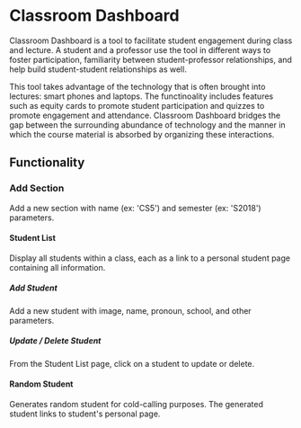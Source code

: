 # Classroom Dashboard

Classroom Dashboard is a tool to facilitate student engagement during class and lecture. A student and a professor use the tool in different ways to foster participation, familiarity between student-professor relationships, and help build student-student relationships as well. 

This tool takes advantage of the technology that is often brought into lectures: smart phones and laptops. The functinoality includes features such as equity cards to promote student participation and quizzes to promote engagement and attendance. Classroom Dashboard bridges the gap between the surrounding abundance of technology and the manner in which the course material is absorbed by organizing these interactions.

## Functionality

### Add Section

Add a new section with name (ex: 'CS5') and semester (ex: 'S2018') parameters. 

#### Student List

Display all students within a class, each as a link to a personal student page containing all information. 

##### Add Student

Add a new student with image, name, pronoun, school, and other parameters. 

##### Update / Delete Student

From the Student List page, click on a student to update or delete. 


#### Random Student

Generates random student for cold-calling purposes. The generated student links to student's personal page. 
